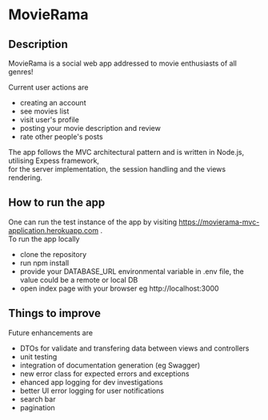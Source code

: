 # MovieRama

## Description

MovieRama is a social web app addressed to movie enthusiasts of all genres!

Current user actions are

- creating an account
- see movies list
- visit user's profile
- posting your movie description and review
- rate other people's posts

The app follows the MVC architectural pattern and is written in Node.js, utilising Expess framework,  
for the server implementation, the session handling and the views rendering.

## How to run the app

One can run the test instance of the app by visiting https://movierama-mvc-application.herokuapp.com .  
To run the app locally

- clone the repository
- run npm install
- provide your DATABASE_URL environmental variable in .env file, the value could be a remote or local DB
- open index page with your browser eg http://localhost:3000

## Things to improve

Future enhancements are

- DTOs for validate and transfering data between views and controllers
- unit testing
- integration of documentation generation (eg Swagger)
- new error class for expected errors and exceptions
- ehanced app logging for dev investigations
- better UI error logging for user notifications
- search bar
- pagination

